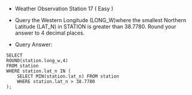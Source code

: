 * Weather Observation Station 17 ( Easy )

- Query the Western Longitude (LONG_W)where the smallest Northern Latitude (LAT_N) in STATION is greater than 38.7780. Round your answer to 4 decimal places.

- Query Answer: 

```
SELECT 
ROUND(station.long_w,4)
FROM station
WHERE station.lat_n IN (
    SELECT MIN(station.lat_n) FROM station
    WHERE station.lat_n > 38.7780
);
```


